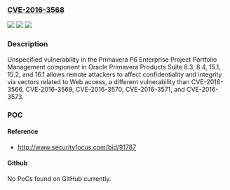 ### [CVE-2016-3568](https://cve.mitre.org/cgi-bin/cvename.cgi?name=CVE-2016-3568)
![](https://img.shields.io/static/v1?label=Product&message=n%2Fa&color=blue)
![](https://img.shields.io/static/v1?label=Version&message=n%2Fa&color=blue)
![](https://img.shields.io/static/v1?label=Vulnerability&message=n%2Fa&color=brighgreen)

### Description

Unspecified vulnerability in the Primavera P6 Enterprise Project Portfolio Management component in Oracle Primavera Products Suite 8.3, 8.4, 15.1, 15.2, and 16.1 allows remote attackers to affect confidentiality and integrity via vectors related to Web access, a different vulnerability than CVE-2016-3566, CVE-2016-3569, CVE-2016-3570, CVE-2016-3571, and CVE-2016-3573.

### POC

#### Reference
- http://www.securityfocus.com/bid/91787

#### Github
No PoCs found on GitHub currently.

